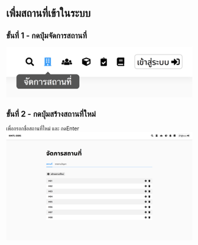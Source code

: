 # เพื่มสถานที่เข้าในระบบ
## ขั้นที่ 1 - กดปุ่มจัดการสถานที่
![](../../img/navigation-bar/manage-space-button.png)

## ขั้นที่ 2 - กดปุ่มสร้างสถานที่ใหม่ 
เพื่อกรอกชื่อสถานที่ใหม่ และ กดEnter
![](../../img/manage-space/space.png)
